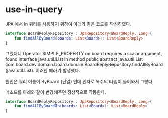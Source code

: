 # use-in-query

JPA 에서 In 쿼리를 사용하기 위하여 아래와 같은 코드를 작성하였다.

```kotlin
interface BoardReplyRepository : JpaRepository<BoardReply, Long>{
    fun findAllByBoard(boards: List<Board>): List<BoardReply>
}
```

그랬더니 Operator SIMPLE_PROPERTY on board requires a scalar argument, found interface java.util.List in method public abstract java.util.List com.board.dev.domain.board.domain.BoardReplyRepository.findAllByBoard(java.util.List). 이러한 에러가 발생했다.

원인은 쿼리 이름이 ByBoard (단일) 인데 인자로 복수의 타입이 들어와서 그렇다.

메소드를 아래와 같이 변경해주면 정상적으로 작동한다.

```kotlin
interface BoardReplyRepository : JpaRepository<BoardReply, Long>{
    fun findAllByBoardIn(boards: List<Board>): List<BoardReply>
}
```